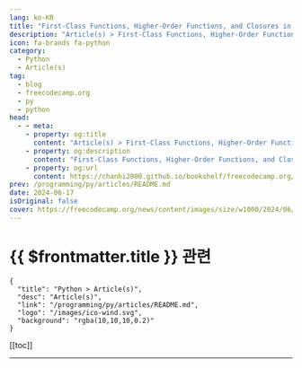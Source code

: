 ```yaml
---
lang: ko-KR
title: "First-Class Functions, Higher-Order Functions, and Closures in Python – Explained with Code Examples"
description: "Article(s) > First-Class Functions, Higher-Order Functions, and Closures in Python – Explained with Code Examples"
icon: fa-brands fa-python
category: 
  - Python
  - Article(s)
tag: 
  - blog
  - freecodecamp.org
  - py
  - python
head:
  - - meta:
    - property: og:title
      content: "Article(s) > First-Class Functions, Higher-Order Functions, and Closures in Python – Explained with Code Examples"
    - property: og:description
      content: "First-Class Functions, Higher-Order Functions, and Closures in Python – Explained with Code Examples"
    - property: og:url
      content: https://chanhi2000.github.io/bookshelf/freecodecamp.org/first-class-functions-and-closures-in-python.html
prev: /programming/py/articles/README.md
date: 2024-06-17
isOriginal: false
cover: https://freecodecamp.org/news/content/images/size/w1000/2024/06/img_21--1-.jpg
---
```


# {{ $frontmatter.title }} 관련

```component VPCard
{
  "title": "Python > Article(s)",
  "desc": "Article(s)",
  "link": "/programming/py/articles/README.md",
  "logo": "/images/ico-wind.svg",
  "background": "rgba(10,10,10,0.2)"
}
```

[[toc]]

---

<SiteInfo
  name="First-Class Functions, Higher-Order Functions, and Closures in Python – Explained with Code Examples"
  desc="In modern programming, it's important to understand concepts like first-class functions, higher-order functions, and closures. These ideas help us write flexible and efficient code. They're also the building blocks for many advanced coding techniques. First-class functions and higher-order functions allow us to treat functions as variables, making our code more..."
  url="https://freecodecamp.org/news/first-class-functions-and-closures-in-python/"
  logo="https://cdn.freecodecamp.org/universal/favicons/favicon.ico"
  preview="https://freecodecamp.org/news/content/images/size/w1000/2024/06/img_21--1-.jpg"/>

<!-- TODO: 작성 -->

